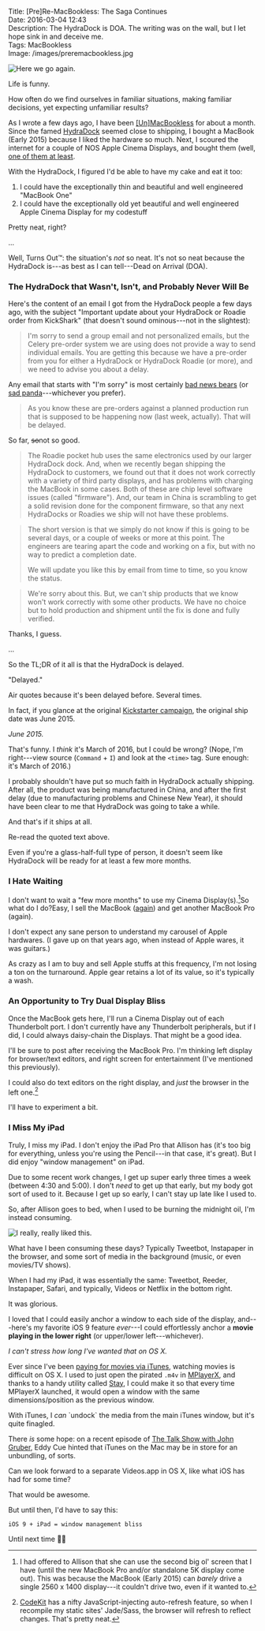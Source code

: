 Title: [Pre]Re-MacBookless: The Saga Continues  
Date: 2016-03-04 12:43  
Description: The HydraDock is DOA. The writing was on the wall, but I let hope sink in and deceive me.  
Tags: MacBookless  
Image: /images/preremacbookless.jpg  

![Here we go again.][1]

Life is funny.

How often do we find ourselves in familiar situations, making familiar decisions, yet expecting unfamiliar results?

As I wrote a few days ago, I have been [\[Un\]MacBookless][2] for about a month. Since the famed [HydraDock][3] seemed close to shipping, I bought a MacBook (Early 2015) because I liked the hardware so much. Next, I scoured the internet for a couple of NOS Apple Cinema Displays, and bought them (well, [one of them at least][4].

With the HydraDock, I figured I'd be able to have my cake and eat it too:

1. I could have the exceptionally thin and beautiful and well engineered "MacBook One"
2. I could have the exceptionally old yet beautiful and well engineered Apple Cinema Display for my codestuff

Pretty neat, right?

...

Well, Turns Out&trade;: the situation's *not* so neat. It's not so neat because the HydraDock is---as best as I can tell---Dead on Arrival (DOA).

### The HydraDock that Wasn't, Isn't, and Probably Never Will Be

Here's the content of an email I got from the HydraDock people a few days ago, with the subject "Important update about your HydraDock or Roadie order from KickShark" (that doesn't sound ominous---not in the slightest):

> I'm sorry to send a group email and not personalized emails, but the Celery pre-order system we are using does not provide a way to send individual emails. You are getting this because we have a pre-order from you for either a HydraDock or  HydraDock Roadie (or more), and we need to advise you about a delay.

Any email that starts with "I'm sorry" is most certainly [bad news bears][5] (or [sad panda][6]---whichever you prefer).

> As you know these are pre-orders against a planned production run that is supposed to be happening now (last week, actually). That will be delayed.

So far, <s>so</s>not so good.

> The Roadie pocket hub uses the same electronics used by our larger HydraDock dock. And, when we recently began shipping the HydraDock to customers, we found out that it does not work correctly with a variety of third party displays, and has problems with charging the MacBook in some cases. Both of these are chip level software issues (called "firmware"). And, our team in China is scrambling to get a solid revision done for the component firmware, so that any next HydraDocks or Roadies we ship will not have these problems.

> The short version is that we simply do not know if this is going to be several days, or a couple of weeks or more at this point. The engineers are tearing apart the code and working on a fix, but with no way to predict a completion date.
>
> We will update you like this by email from time to time, so you know the status.

> We're sorry about this. But, we can't ship products that we know won't work correctly with some other products. We have no choice but to hold production and shipment until the fix is done and fully verified.

Thanks, I guess.

...

So the TL;DR of it all is that the HydraDock is delayed.

"Delayed."

Air quotes because it's been delayed before. Several times.

In fact, if you glance at the original [Kickstarter campaign][7], the original ship date was June 2015.

*June 2015.*

That's funny. I *think* it's March of 2016, but I could be wrong? (Nope, I'm right---view source (`Command` + `I`) and look at the `<time>` tag. Sure enough: it's March of 2016.)

I probably shouldn't have put so much faith in HydraDock actually shipping. After all, the product was being manufactured in China, and after the first delay (due to manufacturing problems and Chinese New Year), it should have been clear to me that HydraDock was going to take a while.

And that's if it ships at all.

Re-read the quoted text above.

Even if you're a glass-half-full type of person, it doesn't seem like HydraDock will be ready for at least a few more months.

### I Hate Waiting

I don't want to wait a "few more months" to use my Cinema Display(s).[^1]So what do I do?Easy, I sell the MacBook ([again][8]) and get another MacBook Pro (again).

I don't expect any sane person to understand my carousel of Apple hardwares. (I gave up on that years ago, when instead of Apple wares, it was guitars.)

As crazy as I am to buy and sell Apple stuffs at this frequency, I'm not losing a ton on the turnaround. Apple gear retains a lot of its value, so it's typically a wash.

### An Opportunity to Try Dual Display Bliss

Once the MacBook gets here, I'll run a Cinema Display out of each Thunderbolt port. I don't currently have any Thunderbolt peripherals, but if I did, I could always daisy-chain the Displays. That might be a good idea.

I'll be sure to post after receiving the MacBook Pro. I'm thinking left display for browser/text editors, and right screen for entertainment (I've mentioned this previously).

I could also do text editors on the right display, and *just* the browser in the left one.[^2]

I'll have to experiment a bit.

### I Miss My iPad

Truly, I miss my iPad. I don't enjoy the iPad Pro that Allison has (it's too big for everything, unless you're using the Pencil---in that case, it's great). But I did enjoy "window management" on iPad.

Due to some recent work changes, I get up super early three times a week (between 4:30 and 5:00). I don't *need* to get up that early, but my body got sort of used to it. Because I get up so early, I can't stay up late like I used to.

So, after Allison goes to bed, when I used to be burning the midnight oil, I'm instead consuming.

![I really, really liked this.][9]

What have I been consuming these days? Typically Tweetbot, Instapaper in the browser, and some sort of media in the background (music, or even movies/TV shows).

When I had my iPad, it was essentially the same: Tweetbot, Reeder, Instapaper, Safari, and typically, Videos or Netflix in the bottom right.

It was glorious.

I loved that I could easily anchor a window to each side of the display, and---here's my favorite iOS 9 feature *ever*---I could effortlessly anchor a **movie playing in the lower right** (or upper/lower left---whichever).

*I can't stress how long I've wanted that on OS X.*

Ever since I've been [paying for movies via iTunes][10], watching movies is difficult on OS X. I used to just open the pirated `.m4v` in [MPlayerX][11], and thanks to a handy utility called [Stay][12], I could make it so that every time MPlayerX launched, it would open a window with the same dimensions/position as the previous window.

With iTunes, I *can* \`undock\` the media from the main iTunes window, but it's quite finagled.

There *is* some hope: on a recent episode of [The Talk Show with John Gruber][13], Eddy Cue hinted that iTunes on the Mac may be in store for an unbundling, of sorts.

Can we look forward to a separate Videos.app in OS X, like what iOS has had for some time?

That would be awesome.

But until then, I'd have to say this:

```
iOS 9 + iPad = window management bliss
```

Until next time ✌🏿

[^1]: I had offered to Allison that she can use the second big ol' screen that I have (until the new MacBook Pro and/or standalone 5K display come out). This was because the MacBook (Early 2015) can *barely* drive a single 2560 x 1400 display---it couldn't drive two, even if it wanted to.
[^2]: [CodeKit][a] has a nifty JavaScript-injecting auto-refresh feature, so when I recompile my static sites' Jade/Sass, the browser will refresh to reflect changes. That's pretty neat.

[a]: http://incident57.com/codekit/index.html "CodeKit"

[1]: /images/preremacbookless.jpg "Selling my recently-acquired MacBook (again)"
[2]: /2016/2/23/the-end-of-an-adventure-unmacbookless "My post about getting a Mac again"
[3]: /2016/2/23/the-end-of-an-adventure-unmacbookless#back-to-the-retina-macbook "Section of my post mentioning the HydraDock"
[4]: /2016/2/23/the-end-of-an-adventure-unmacbookless#apple-led-cinema-display "Section of my post talking about dual ACDs"
[5]: http://www.urbandictionary.com/define.php?term=Bad+News+Bears&defid=1902973 "Urban Dictionary: 'bad news bears'"
[6]: http://www.urbandictionary.com/define.php?term=sad+panda&defid=402837 "Urban Dictionary: 'sad panda'"
[7]: https://www.kickstarter.com/projects/kickshark/hydradock-11-port-usb-c-dock-for-apple-macbook "HydraDock on Kickstarter"
[8]: /2015/3/31/macbookless "My post talking about selling my MacBook Pro and waiting for the MacBook"
[9]: /images/ipadmultitaskingjanuary.jpg "Multitasking on iPad"
[10]: /2015/5/14/this-is-the-best-version-of-star-wars-and-watching-it-is-a-crime "Look at the bottom of this post, where I talk about buying things vs stealing"
[11]: http://mplayerx.org/ "MPlayerX"
[12]: https://cordlessdog.com/stay/ "Stay"
[13]: https://overcast.fm/+BtuxjCaOg/38:23 "Portion of this episode of The Talk Show about iTunes"